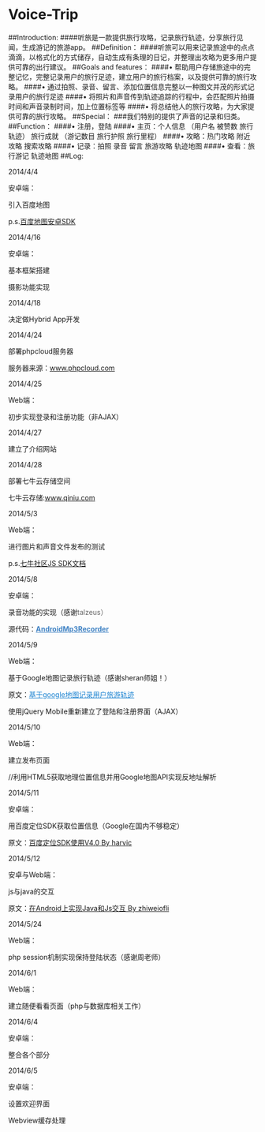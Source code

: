 Voice-Trip
==========
##Introduction:
####听旅是一款提供旅行攻略，记录旅行轨迹，分享旅行见闻，生成游记的旅游app。
##Definition：
####听旅可以用来记录旅途中的点点滴滴，以格式化的方式储存，自动生成有条理的日记，并整理出攻略为更多用户提供可靠的出行建议。 
##Goals and features：
####• 帮助用户存储旅途中的完整记忆，完整记录用户的旅行足迹，建立用户的旅行档案，以及提供可靠的旅行攻略。 
####• 通过拍照、录音、留言、添加位置信息完整以一种图文并茂的形式记录用户的旅行足迹 
####• 将照片和声音传到轨迹追踪的行程中，会匹配照片拍摄时间和声音录制时间，加上位置标签等 
####• 将总结他人的旅行攻略，为大家提供可靠的旅行攻略。 
##Special：
###我们特别的提供了声音的记录和归类。
##Function： 
####• 注册，登陆 
####• 主页：个人信息 （用户名 被赞数 旅行轨迹） 旅行成就 （游记数目 旅行护照 旅行里程） 
####• 攻略：热门攻略 附近攻略 搜索攻略 
####• 记录：拍照 录音 留言 旅游攻略 轨迹地图 
####• 查看：旅行游记 轨迹地图
##Log:
<p>2014/4/4</p>
<p>安卓端：</p>
<p>引入百度地图</p>
<p>p.s.<a href="http://developer.baidu.com/map/sdk-android.htm" target="_blank">百度地图安卓SDK</a></p>
<p>2014/4/16</p>
<p>安卓端：</p>
<p>基本框架搭建</p>
<p>摄影功能实现</p>
<p>2014/4/18</p>
<p>决定做Hybrid App开发</p>
<p>2014/4/24</p>
<p>部署phpcloud服务器</p>
<p>服务器来源：<a href="http://www.phpcloud.com" target="_blank">www.phpcloud.com</a></p>
<p>2014/4/25</p>
<p>Web端：</p>
<p>初步实现登录和注册功能（非AJAX）</p>
<p>2014/4/27</p>
<p>建立了介绍网站</p>
<p>2014/4/28</p>
<p>部署七牛云存储空间</p>
<p>七牛云存储:<a href="http://www.qiniu.com" target="_blank">www.qiniu.com</a></p>
<p>2014/5/3</p>
<p>Web端：</p>
<p>进行图片和声音文件发布的测试</p>
<p>p.s.<a href="https://github.com/qiniu/deprecated-js-sdk/tree/develop/docs" target="_blank">七牛社区JS SDK文档</a></p>
<p>2014/5/8</p>
<p>安卓端：</p>
<p>录音功能的实现（感谢<span style="color: #666666;">talzeus）</span></p>
<p>源代码：<a style="font-weight: bold; color: #4183c4;" href="https://github.com/talzeus/AndroidMp3Recorder" target="_blank" data-branch="master" data-direction="back" data-pjax="true">AndroidMp3Recorder</a></p>
<p>2014/5/9</p>
<p>Web端：</p>
<p>基于Google地图记录旅行轨迹（感谢sheran师姐！）</p>
<p>原文：<a class="blogTitle btitle" style="color: #1982d1;" title="基于google地图记录用户旅游轨迹" href="http://www.alloyteam.com/2013/10/based-on-google-maps-tourist-track-record-user/" target="_blank" rel="bookmark">基于google地图记录用户旅游轨迹</a></p>
<p>使用jQuery Mobile重新建立了登陆和注册界面（AJAX）</p>
<p>2014/5/10</p>
<p>Web端：</p>
<p>建立发布页面</p>
<p>//利用HTML5获取地理位置信息并用Google地图API实现反地址解析</p>
<p>2014/5/11</p>
<p>安卓端：</p>
<p>用百度定位SDK获取位置信息（Google在国内不够稳定）</p>
<p>原文：<a title="百度定位SDK使用V4.0 - harvic" href="http://blog.csdn.net/harvic880925/article/details/17633311" target="_blank">百度定位SDK使用V4.0 By harvic</a></p>
<p>2014/5/12</p>
<p>安卓与Web端：</p>
<p>js与java的交互</p>
<p>原文：<a href="zhiweiofli.iteye.com/blog/1900249" target="_blank">在Android上实现Java和Js交互 By zhiweiofli</a></p>
<p>2014/5/24</p>
<p>Web端：</p>
<p>php session机制实现保持登陆状态（感谢周老师）</p>
<p>2014/6/1</p>
<p>Web端：</p>
<p>建立随便看看页面（php与数据库相关工作）</p>
<p>2014/6/4</p>
<p>安卓端：</p>
<p>整合各个部分</p>
<p>2014/6/5</p>
<p>安卓端：</p>
<p>设置欢迎界面</p>
<p>Webview缓存处理</p>
